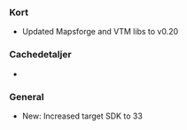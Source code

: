 ### Kort
- Updated Mapsforge and VTM libs to v0.20

### Cachedetaljer
-

### General
- New: Increased target SDK to 33
